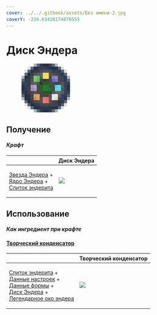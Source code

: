 ```yaml
---
cover: ../../.gitbook/assets/Без имени-2.jpg
coverY: -234.63428174878555
---
```


# Диск Эндера

<figure><img src="../../.gitbook/assets/ender_disc_128.png" alt=""><figcaption></figcaption></figure>

## Получение

#### _Крафт_

|                                                                                                                                                    |  Диск Эндера                               |
| -------------------------------------------------------------------------------------------------------------------------------------------------- | ------------------------------------------ |
| <p><a href="ender_star.md">Звезда Эндера</a> +<br><a href="ender_core.md">Ядро Эндера</a> +<br><a href="enderite_ingot.md">Слиток эндерита</a></p> | ![](../../.gitbook/assets/ender\_disc.png) |

## Использование

#### _Как ингредиент при крафте_

#### [Творческий конденсатор](creative_capacitor.md)

|                                                                                                                                                                                                                                                                        |  Творческий конденсатор                            |
| ---------------------------------------------------------------------------------------------------------------------------------------------------------------------------------------------------------------------------------------------------------------------- | -------------------------------------------------- |
| <p><a href="enderite_ingot.md">Слиток эндерита</a> +<br><a href="settings_data.md">Данные настроек</a> +<br><a href="shape_data.md">Данные формы</a> +<br><a href="ender_disc.md">Диск Эндера</a> +<br><a href="legendary_ender_eye.md">Легендарное око эндера</a></p> | ![](../../.gitbook/assets/creative\_capacitor.png) |

